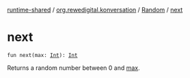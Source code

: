 [runtime-shared](../../index.md) / [org.rewedigital.konversation](../index.md) / [Random](index.md) / [next](./next.md)

# next

`fun next(max: `[`Int`](https://kotlinlang.org/api/latest/jvm/stdlib/kotlin/-int/index.html)`): `[`Int`](https://kotlinlang.org/api/latest/jvm/stdlib/kotlin/-int/index.html)

Returns a random number between 0 and [max](https://github.com/rewe-digital-incubator/konversation/blob/master/docs/shared/org.rewedigital.konversation/-random/next/max.md).


